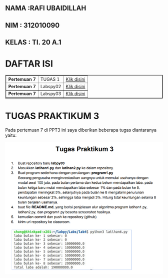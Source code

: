## NAMA :RAFI UBAIDILLAH
## NIM : 312010090
## KELAS : TI. 20 A.1

# DAFTAR ISI 
<table border="2" cellspacing="10">
<tr>
 <td><b>Pertemuan 7</b></td>
    <td>TUGAS 1</td>
    <td><a href="https://github.com/Rafi09/tugas7">Klik disini</td>
  </tr>
  <td><b>Pertemuan 7</b></td>
  <td>Labspy02</td>
  <td><a href="https://github.com/Rafi09/Pertemuan-7-labpy02">Klik disini</td>
  </tr>
  <td><b>Pertemuan 7</b></td>
  <td>Labspy03</td>
  <td><a href="https://github.com/Rafi09/PERTEMUAN-7-PPT2-LABPY03">Klik disini</td>
</tr>

</table>

# TUGAS PRAKTIKUM 3

Pada pertemuan 7 di PPT3 ini saya diberikan beberapa tugas diantaranya yaitu:

![uby1](foto/uby1.png)

